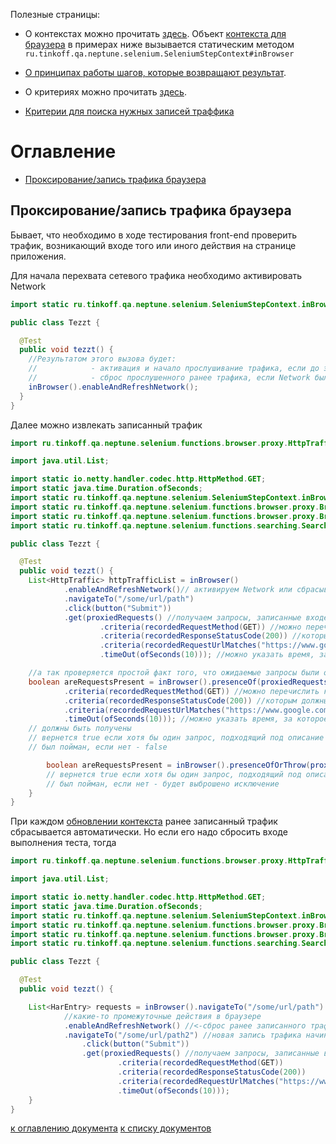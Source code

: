 Полезные страницы:

- О контекстах можно прочитать [здесь](./../../../core.api/doc/rus/STEPS.MD#Контекст). 
  Объект [контекста для браузера](https://tinkoffcreditsystems.github.io/neptune/selenium/ru/tinkoff/qa/neptune/selenium/SeleniumStepContext.html)
  в примерах ниже вызывается статическим методом `ru.tinkoff.qa.neptune.selenium.SeleniumStepContext#inBrowser`

- [О принципах работы шагов, которые возвращают результат](./../../../core.api/doc/rus/STEPS.MD#Шаги-которые-возвращают-результат).

- О критериях можно прочитать [здесь](./../../../core.api/doc/rus/STEPS.MD#Критерии).  

- [Критерии для поиска нужных записей траффика](https://tinkoffcreditsystems.github.io/neptune/selenium/ru/tinkoff/qa/neptune/selenium/functions/browser/proxy/BrowserProxyCriteria.html)

# Оглавление

- [Проксирование/запись трафика браузера](#Проксированиезапись-трафика-браузера)

## Проксирование/запись трафика браузера

Бывает, что необходимо в ходе тестирования front-end проверить трафик, возникающий входе того или иного действия на
странице приложения.

Для начала перехвата сетевого трафика необходимо активировать Network

```java
import static ru.tinkoff.qa.neptune.selenium.SeleniumStepContext.inBrowser;

public class Tezzt {

  @Test
  public void tezzt() {
    //Результатом этого вызова будет:
    //            - активация и начало прослушивание трафика, если до этого Network был отключен
    //            - сброс прослушенного ранее трафика, если Network был вклчен
    inBrowser().enableAndRefreshNetwork();
  }
}
```

Далее можно извлекать записанный трафик

```java
import ru.tinkoff.qa.neptune.selenium.functions.browser.proxy.HttpTraffic;

import java.util.List;

import static io.netty.handler.codec.http.HttpMethod.GET;
import static java.time.Duration.ofSeconds;
import static ru.tinkoff.qa.neptune.selenium.SeleniumStepContext.inBrowser;
import static ru.tinkoff.qa.neptune.selenium.functions.browser.proxy.BrowserProxyCriteria.*;
import static ru.tinkoff.qa.neptune.selenium.functions.browser.proxy.BrowserProxyGetStepSupplier.proxiedRequests;
import static ru.tinkoff.qa.neptune.selenium.functions.searching.SearchSupplier.button;

public class Tezzt {

  @Test
  public void tezzt() {
    List<HttpTraffic> httpTrafficList = inBrowser()
            .enableAndRefreshNetwork()// активируем Network или сбрасываем уже прослушенный трафик
            .navigateTo("/some/url/path")
            .click(button("Submit"))
            .get(proxiedRequests() //получаем запросы, записанные входе действий выше
                    .criteria(recordedRequestMethod(GET)) //можно перечислить критерии,
                    .criteria(recordedResponseStatusCode(200)) //которым должны соответствовать извлекаемые 
                    .criteria(recordedRequestUrlMatches("https://www.google.com")) //запросы
                    .timeOut(ofSeconds(10))); //можно указать время, за которое желаемые запросы должны быть получены

    //а так проверяется простой факт того, что ожидаемые запросы были отправлены/ответы получены
    boolean areRequestsPresent = inBrowser().presenceOf(proxiedRequests()
            .criteria(recordedRequestMethod(GET)) //можно перечислить критерии,
            .criteria(recordedResponseStatusCode(200)) //которым должны соответствовать извлекаемые 
            .criteria(recordedRequestUrlMatches("https://www.google.com")) //запросы
            .timeOut(ofSeconds(10))); //можно указать время, за которое желаемые запросы
    // должны быть получены
    // вернется true если хотя бы один запрос, подходящий под описание выше, 
    // был пойман, если нет - false

        boolean areRequestsPresent = inBrowser().presenceOfOrThrow(proxiedRequests());
        // вернется true если хотя бы один запрос, подходящий под описание выше, 
        // был пойман, если нет - будет выброшено исключение
    }
}
```

При каждом [обновлении контекста](./../../../core.api/doc/rus/REFRESHING_STOPPING.MD#Обновление) ранее записанный трафик 
сбрасывается автоматически. Но если его надо сбросить входе выполнения теста, тогда

```java
import ru.tinkoff.qa.neptune.selenium.functions.browser.proxy.HttpTraffic;

import java.util.List;

import static io.netty.handler.codec.http.HttpMethod.GET;
import static java.time.Duration.ofSeconds;
import static ru.tinkoff.qa.neptune.selenium.SeleniumStepContext.inBrowser;
import static ru.tinkoff.qa.neptune.selenium.functions.browser.proxy.BrowserProxyCriteria.*;
import static ru.tinkoff.qa.neptune.selenium.functions.browser.proxy.BrowserProxyGetStepSupplier.proxiedRequests;
import static ru.tinkoff.qa.neptune.selenium.functions.searching.SearchSupplier.button;

public class Tezzt {

  @Test
  public void tezzt() {

    List<HarEntry> requests = inBrowser().navigateTo("/some/url/path")
            //какие-то промежуточные действия в браузере
            .enableAndRefreshNetwork() //<-сброс ранее записанного трафика
            .navigateTo("/some/url/path2") //новая запись трафика начинается тут
                .click(button("Submit"))
                .get(proxiedRequests() //получаем запросы, записанные входе действий выше
                        .criteria(recordedRequestMethod(GET)) 
                        .criteria(recordedResponseStatusCode(200))  
                        .criteria(recordedRequestUrlMatches("https://www.google.com")) 
                        .timeOut(ofSeconds(10)));
    }
}
```
[к оглавлению документа](#Оглавление) [к списку документов](README.MD#Оглавление)



